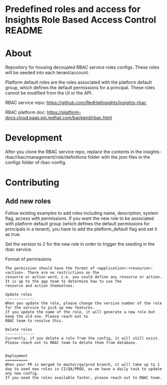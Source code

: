 # Predefined roles and access for Insights Role Based Access Control README


About
=====

Repository for housing decoupled RBAC service roles configs. These roles will be seeded into each
tenant/account.

Platform default roles are the roles associated with the platform default group, which defines the default
permissions for a principal. These roles cannot be modified from the UI or the API.

RBAC service repo: https://github.com/RedHatInsights/insights-rbac

RBAC platform doc: https://platform-docs.cloud.paas.psi.redhat.com/backend/rbac.html

Development
===========

After you clone the RBAC service repo, replace the contents in the insights-rbac/rbac/management/role/definitions folder 
with the json files in the configs folder of rbac-config.


Contributing
=============

Add new roles
-------------
Follow existing examples to add roles including name, description, system flag, access with permissions.
If you want the new role to be associated with platform default group (which defines the default permissions
for principals in a tenant), you have to add the platform_default flag and set it as true.

Set the version to 2 for the new role in order to trigger the seeding in the rbac service.

Format of permissions
~~~~~~~~~~~~~~~~~~~~~
The permission should have the format of <application>:<resource>:<action>. There are no restrictions on the
resource or action word, i.e. you could define any resource or action. It is up to the app team to determine how to use the
resource and action themselves.

Update roles
-------------
When you update the role, please change the version number of the role for the service to pick up new features.
If you update the name of the role, it will generate a new role but keep the old one. Please reach out to 
RBAC team to resolve this.

Delete roles
-------------
Currently, if you delete a role from the config, it will still exist. Please reach out to RBAC team to delete them from database.


Deployment
==========
When your PR is merged to master/qa/prod branch, it will take up to 1 day to seed new roles in CI/QA/PROD, as we have a daily task to update any new config. 
If you need the roles available faster, please reach out to RBAC team.
